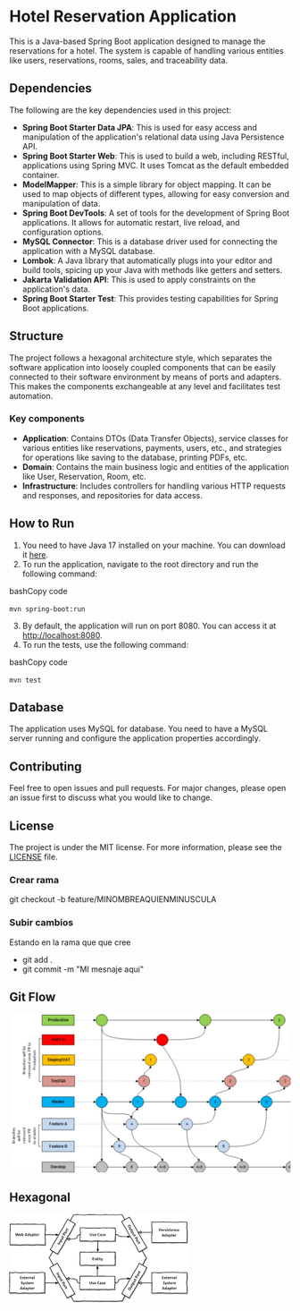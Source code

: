 # Hotel Reservation Application

This is a Java-based Spring Boot application designed to manage the reservations for a hotel. The system is capable of handling various entities like users, reservations, rooms, sales, and traceability data.

## Dependencies

The following are the key dependencies used in this project:

- **Spring Boot Starter Data JPA**: This is used for easy access and manipulation of the application's relational data using Java Persistence API.
- **Spring Boot Starter Web**: This is used to build a web, including RESTful, applications using Spring MVC. It uses Tomcat as the default embedded container.
- **ModelMapper**: This is a simple library for object mapping. It can be used to map objects of different types, allowing for easy conversion and manipulation of data.
- **Spring Boot DevTools**: A set of tools for the development of Spring Boot applications. It allows for automatic restart, live reload, and configuration options.
- **MySQL Connector**: This is a database driver used for connecting the application with a MySQL database.
- **Lombok**: A Java library that automatically plugs into your editor and build tools, spicing up your Java with methods like getters and setters.
- **Jakarta Validation API**: This is used to apply constraints on the application's data.
- **Spring Boot Starter Test**: This provides testing capabilities for Spring Boot applications.

## Structure

The project follows a hexagonal architecture style, which separates the software application into loosely coupled components that can be easily connected to their software environment by means of ports and adapters. This makes the components exchangeable at any level and facilitates test automation.

### Key components

- **Application**: Contains DTOs (Data Transfer Objects), service classes for various entities like reservations, payments, users, etc., and strategies for operations like saving to the database, printing PDFs, etc.
- **Domain**: Contains the main business logic and entities of the application like User, Reservation, Room, etc.
- **Infrastructure**: Includes controllers for handling various HTTP requests and responses, and repositories for data access.

## How to Run

1.  You need to have Java 17 installed on your machine. You can download it [here](https://www.oracle.com/java/technologies/javase-jdk17-downloads.html).
2.  To run the application, navigate to the root directory and run the following command:

bashCopy code

`mvn spring-boot:run`

3.  By default, the application will run on port 8080. You can access it at [http://localhost:8080](http://localhost:8080).
4.  To run the tests, use the following command:

bashCopy code

`mvn test`

## Database

The application uses MySQL for database. You need to have a MySQL server running and configure the application properties accordingly.

## Contributing

Feel free to open issues and pull requests. For major changes, please open an issue first to discuss what you would like to change.

## License

The project is under the MIT license. For more information, please see the [LICENSE](LICENSE) file.

### Crear rama

git checkout -b feature/MINOMBREAQUIENMINUSCULA

### Subir cambios

Estando en la rama que que cree

- git add .
- git commit -m "MI mesnaje aqui"

## Git Flow

<img src="gitfloww.jpeg" />

## Hexagonal

<img src="hexagonal.png" />
